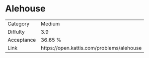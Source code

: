 # Alehouse

<table>
    <tr>
        <td>Category</td>
        <td>Medium</td>
    </tr>
    <tr>
        <td>Diffulty</td>
        <td>3.9</td>
    </tr>
    <tr>
        <td>Acceptance</td>
        <td>36.65 %</td>
    </tr>
    <tr>
        <td>Link</td>
        <td>https://open.kattis.com/problems/alehouse</td>
    </tr>
</table>